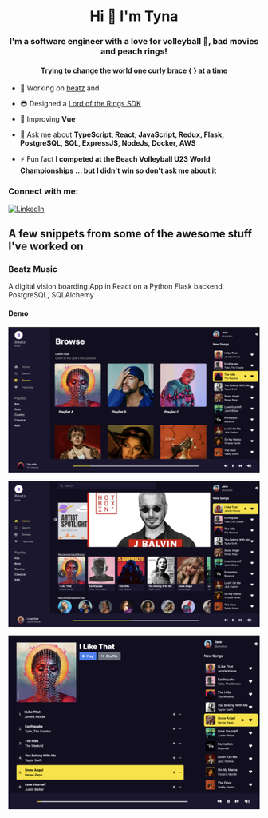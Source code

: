 <h1 align="center">Hi  👋  I'm Tyna</h1>
<h3 align="center">I'm a software engineer with a love for volleyball  🏐, bad movies and peach rings!</h3>
<h4 align="center">Trying to change the world one curly brace { } at a time</h4>

- 🔭 Working on [beatz](https://github.com/tynawilliam/music-app) and 
- :sunglasses: Designed a [Lord of the Rings SDK](https://github.com/tynawilliam/lotr_sdk) 

- 🌱 Improving **Vue**

- 💬 Ask me about **TypeScript, React, JavaScript, Redux, Flask, PostgreSQL, SQL, ExpressJS, NodeJs, Docker, AWS**

- ⚡ Fun fact **I competed at the Beach Volleyball U23 World Championships ... but I didn't win so don't ask me about it**

<h3 align="left">Connect with me:</h3>
<p align="left">
  <a href="https://www.linkedin.com/in/tynadwilliam/">
    <img alt="LinkedIn" src="https://static-00.iconduck.com/assets.00/linkedin-icon-1024x1024-net2o24e.png" width="40" height="40"/>
  </a>
</p>


## A few snippets from some of the awesome stuff I've worked on


<div>
  <h3> Beatz Music</h3>
  A digital vision boarding App in React on a Python Flask backend, PostgreSQL, SQLAlchemy
  <h4>Demo</h4>
  
![Alt text](https://github.com/tynawilliam/music-app/raw/main/public/screenshots/browse.png)

![Alt text](https://github.com/tynawilliam/music-app/raw/main/public/screenshots/homepage.png)

![Alt text](https://github.com/tynawilliam/music-app/raw/main/public/screenshots/playlist.png)
 


